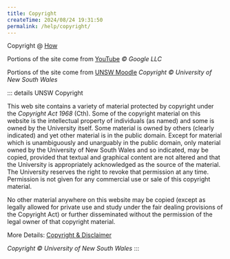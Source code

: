 ```yaml
---
title: Copyright
createTime: 2024/08/24 19:31:50
permalink: /help/copyright/
---
```


Copyright @ [How](https://www.bigtomcat.com/)


Portions of the site come from [YouTube](https://www.youtube.com/howyoutubeworks/policies/copyright/) _© Google LLC_

Portions of the site come from [UNSW Moodle](https://www.unsw.edu.au/copyright-disclaimer) _Copyright © University of New South Wales_

::: details UNSW Copyright

This web site contains a variety of material protected by copyright under the *Copyright Act 1968* (Cth). Some of the copyright material on this website is the intellectual property of individuals (as named) and some is owned by the University itself. Some material is owned by others (clearly indicated) and yet other material is in the public domain. Except for material which is unambiguously and unarguably in the public domain, only material owned by the University of New South Wales and so indicated, may be copied, provided that textual and graphical content are not altered and that the University is appropriately acknowledged as the source of the material. The University reserves the right to revoke that permission at any time. Permission is not given for any commercial use or sale of this copyright material.

No other material anywhere on this website may be copied (except as legally allowed for private use and study under the fair dealing provisions of the Copyright Act) or further disseminated without the permission of the legal owner of that copyright material.

More Details: [Copyright & Disclaimer](https://www.unsw.edu.au/copyright-disclaimer)

_Copyright © University of New South Wales_
:::
